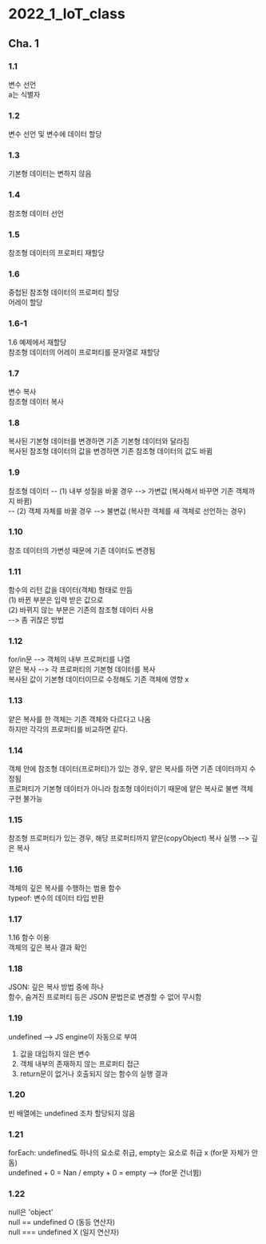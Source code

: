 # 2022_1_IoT_class

## Cha. 1

### 1.1
변수 선언  
a는 식별자  

### 1.2 
변수 선언 및 변수에 데이터 할당  

### 1.3
기본형 데이터는 변하지 않음  

### 1.4
참조형 데이터 선언  

### 1.5
참조형 데이터의 프로퍼티 재할당  

### 1.6
중첩된 참조형 데이터의 프로퍼티 할당  
어레이 할당

### 1.6-1
1.6 예제에서 재할당  
참조형 데이터의 어레이 프로퍼티를 문자열로 재할당  

### 1.7
변수 복사  
참조형 데이터 복사  

### 1.8
복사된 기본형 데이터를 변경하면 기존 기본형 데이터와 달라짐  
복사된 참조형 데이터의 값을 변경하면 기존 참조형 데이터의 값도 바뀜  

### 1.9
참조형 데이터 -- (1) 내부 성질을 바꿀 경우 --> 가변값 (복사해서 바꾸면 기존 객체까지 바뀜)  
             -- (2) 객체 자체를 바꿀 경우 --> 불변겂 (복사한 객체를 새 객체로 선언하는 경우)  
             
### 1.10
참조 데이터의 가변성 때문에 기존 데이터도 변경됨   

### 1.11
함수의 리턴 값을 데이터(객체) 형태로 만듬   
(1) 바뀐 부분은 입력 받은 값으로  
(2) 바뀌지 않는 부분은 기존의 참조형 데이터 사용  
--> 좀 귀찮은 방법  

### 1.12
for/in문 --> 객체의 내부 프로퍼티를 나열  
얕은 복사 --> 각 프로퍼티의 기본형 데이터를 복사   
복사된 값이 기본형 데이터이므로 수정해도 기존 객체에 영향 x  

### 1.13
얕은 복사를 한 객체는 기존 객체와 다르다고 나옴  
하지만 각각의 프로퍼티를 비교하면 같다.  

### 1.14
객체 안에 참조형 데이터(프로퍼티)가 있는 경우, 얕은 복사를 하면 기존 데이터까지 수정됨  
프로퍼티가 기본형 데이터가 아니라 참조형 데이터이기 때문에 얕은 복사로 불변 객체 구현 불가능  

### 1.15
참조형 프로퍼티가 있는 경우, 해당 프로퍼티까지 얕은(copyObject) 복사 실행 --> 깊은 복사  

### 1.16
객체의 깊은 복사를 수행하는 범용 함수  
typeof: 변수의 데이터 타입 반환  

### 1.17
1.16 함수 이용  
객체의 깊은 복사 결과 확인  

### 1.18
JSON: 깊은 복사 방법 중에 하나   
함수, 숨겨진 프로퍼티 등은 JSON 문법은로 변경할 수 없어 무시함  

### 1.19
undefined --> JS engine이 자동으로 부여  
1. 값을 대입하지 않은 변수  
2. 객체 내부의 존재하지 않는 프로퍼티 접근  
3. return문이 없거나 호출되지 않는 함수의 실행 결과  

### 1.20
빈 배열에는 undefined 조차 할당되지 않음  

### 1.21
forEach: undefined도 하나의 요소로 취급, empty는 요소로 취급 x (for문 자체가 안돔)  
undefined + 0 = Nan / empty + 0 = empty --> (for문 건너뜀)  

### 1.22
null은 'object'  
null == undefined  O (동등 연산자)  
null === undefined X (일지 연산자)  
